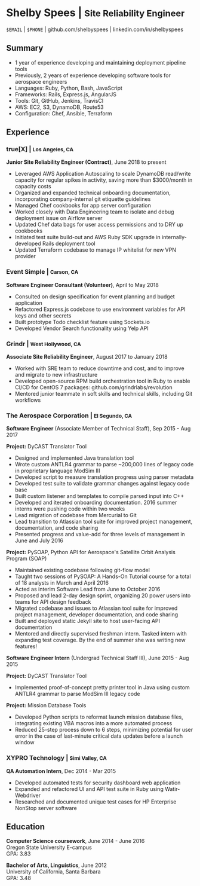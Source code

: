 # Shelby Spees | <small>Site Reliability Engineer</small>

`$EMAIL` | `$PHONE` | github.com/shelbyspees | linkedin.com/in/shelbyspees  

## Summary

- 1 year of experience developing and maintaining deployment pipeline tools
- Previously, 2 years of experience developing software tools for aerospace engineers
- Languages: Ruby, Python, Bash, JavaScript
- Frameworks: Rails, Express.js, AngularJS
- Tools: Git, GitHub, Jenkins, TravisCI
- AWS: EC2, S3, DynamoDB, Route53
- Configuration: Chef, Ansible, Terraform

## Experience

### true[X] | <small>Los Angeles, CA</small>

**Junior Site Reliability Engineer (Contract)**, June 2018 to present

- Leveraged AWS Application Autoscaling to scale DynamoDB read/write capacity for regular spikes in activity, saving more than $3000/month in capacity costs
- Organized and expanded technical onboarding documentation, incorporating company-internal git etiquette guidelines
- Managed Chef cookbooks for app server configuration
- Worked closely with Data Engineering team to isolate and debug deployment issue on Airflow server
- Updated Chef data bags for user access permissions and to DRY up cookbooks
- Initiated test suite build-out and AWS Ruby SDK upgrade in internally-developed Rails deployment tool
- Updated Terraform codebase to manage IP whitelist for new VPN provider

### Event Simple | <small>Carson, CA</small>  

**Software Engineer Consultant (Volunteer)**, April to May 2018

- Consulted on design specification for event planning and budget application
- Refactored Express.js codebase to use environment variables for API keys and other secrets
- Built prototype Todo checklist feature using Sockets.io
- Developed Vendor Search functionality using Yelp API

### Grindr | <small>West Hollywood, CA</small>

**Associate Site Reliability Engineer**, August 2017 to January 2018  

- Worked with SRE team to reduce downtime and cost, and to improve and migrate to new infrastructure
- Developed open-source RPM build orchestration tool in Ruby to enable CI/CD for CentOS 7 packages: github.com/grindrlabs/revolution
- Mentored junior teammate in soft skills and technical skills, including Git workflows

### The Aerospace Corporation | <small>El Segundo, CA</small> 
**Software Engineer** (Associate Member of Technical Staff), Sep 2015 - Aug 2017

**Project:** DyCAST Translator Tool

- Designed and implemented Java translation tool
- Wrote custom ANTLR4 grammar to parse ~200,000 lines of legacy code in proprietary language ModSim III
- Developed script to measure translation progress using parser metadata
- Developed test suite to validate grammar changes against legacy code base
- Built custom listener and templates to compile parsed input into C++
- Developed and iterated onboarding documentation. 2016 summer interns were pushing code within two weeks
- Lead migration of codebase from Mercurial to Git
- Lead transition to Atlassian tool suite for improved project management, documentation, and code sharing
- Presented progress and value-add for three levels of management in June and July 2016

**Project:** PySOAP, Python API for Aerospace's Satellite Orbit Analysis Program (SOAP)

- Maintained existing codebase following git-flow model
- Taught two sessions of PySOAP: A Hands-On Tutorial course for a total of 18 analysts in March and April 2016
- Acted as interim Software Lead from June to October 2016
- Proposed and lead 2-day design sprint, organizing 20 power users into teams for API design feedback
- Migrated codebase and issues to Atlassian tool suite for improved project management, developer documentation, and code sharing
- Built and deployed static Jekyll site to host user-facing API documentation
- Mentored and directly supervised freshman intern. Tasked intern with expanding test coverage. By the end of summer she was writing new features!

**Software Engineer Intern** (Undergrad Technical Staff III), June 2015 - Aug 2015  

**Project:** DyCAST Translator Tool

- Implemented proof-of-concept pretty printer tool in Java using custom ANTLR4 grammar to parse ModSim III legacy code

**Project:** Mission Database Tools

- Developed Python scripts to reformat launch mission database files, integrating existing VBA macros into a more automated process
- Reduced 25-step process down to 6 steps, minimizing potential for user error in the case of last-minute critical data updates before a launch window

### XYPRO Technology | <small>Simi Valley, CA</small> 

**QA Automation Intern**, Dec 2014 - Mar 2015  

- Developed automated tests for security dashboard web application
- Expanded and refactored UI and API test suite in Ruby using Watir-Webdriver
- Researched and documented unique test cases for HP Enterprise NonStop server software
	
## Education

**Computer Science coursework**, June 2014 - June 2016  
Oregon State University E-campus  
GPA: 3.83

**Bachelor of Arts, Linguistics**, June 2012  
University of California, Santa Barbara  
GPA: 3.48
